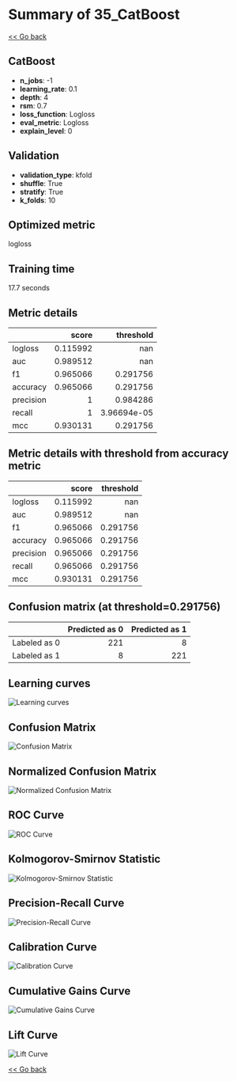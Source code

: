 # Summary of 35_CatBoost

[<< Go back](../README.md)


## CatBoost
- **n_jobs**: -1
- **learning_rate**: 0.1
- **depth**: 4
- **rsm**: 0.7
- **loss_function**: Logloss
- **eval_metric**: Logloss
- **explain_level**: 0

## Validation
 - **validation_type**: kfold
 - **shuffle**: True
 - **stratify**: True
 - **k_folds**: 10

## Optimized metric
logloss

## Training time

17.7 seconds

## Metric details
|           |    score |     threshold |
|:----------|---------:|--------------:|
| logloss   | 0.115992 | nan           |
| auc       | 0.989512 | nan           |
| f1        | 0.965066 |   0.291756    |
| accuracy  | 0.965066 |   0.291756    |
| precision | 1        |   0.984286    |
| recall    | 1        |   3.96694e-05 |
| mcc       | 0.930131 |   0.291756    |


## Metric details with threshold from accuracy metric
|           |    score |   threshold |
|:----------|---------:|------------:|
| logloss   | 0.115992 |  nan        |
| auc       | 0.989512 |  nan        |
| f1        | 0.965066 |    0.291756 |
| accuracy  | 0.965066 |    0.291756 |
| precision | 0.965066 |    0.291756 |
| recall    | 0.965066 |    0.291756 |
| mcc       | 0.930131 |    0.291756 |


## Confusion matrix (at threshold=0.291756)
|              |   Predicted as 0 |   Predicted as 1 |
|:-------------|-----------------:|-----------------:|
| Labeled as 0 |              221 |                8 |
| Labeled as 1 |                8 |              221 |

## Learning curves
![Learning curves](learning_curves.png)
## Confusion Matrix

![Confusion Matrix](confusion_matrix.png)


## Normalized Confusion Matrix

![Normalized Confusion Matrix](confusion_matrix_normalized.png)


## ROC Curve

![ROC Curve](roc_curve.png)


## Kolmogorov-Smirnov Statistic

![Kolmogorov-Smirnov Statistic](ks_statistic.png)


## Precision-Recall Curve

![Precision-Recall Curve](precision_recall_curve.png)


## Calibration Curve

![Calibration Curve](calibration_curve_curve.png)


## Cumulative Gains Curve

![Cumulative Gains Curve](cumulative_gains_curve.png)


## Lift Curve

![Lift Curve](lift_curve.png)



[<< Go back](../README.md)
